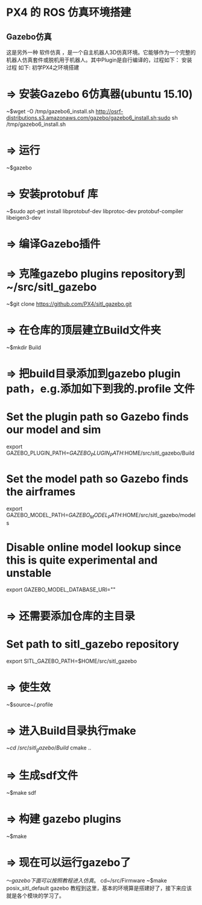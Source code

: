 # PX4 的 ROS 仿真环境搭建
 
## Gazebo仿真
这是另外一种 软件仿真 ，是一个自主机器人3D仿真环境。它能够作为一个完整的机器人仿真套件或脱机用于机器人。其中Plugin是自行编译的，过程如下：
安装过程 如下:
初学PX4之环境搭建

# => 安装Gazebo 6仿真器(ubuntu 15.10)
~$wget -O /tmp/gazebo6_install.sh http://osrf-distributions.s3.amazonaws.com/gazebo/gazebo6_install.sh;sudo sh /tmp/gazebo6_install.sh
# => 运行
~$gazebo
# => 安装protobuf 库
~$sudo apt-get install libprotobuf-dev libprotoc-dev protobuf-compiler libeigen3-dev
# => 编译Gazebo插件
# => 克隆gazebo plugins repository到~/src/sitl_gazebo
~$git clone https://github.com/PX4/sitl_gazebo.git
# => 在仓库的顶层建立Build文件夹
~$mkdir Build
# => 把build目录添加到gazebo plugin path，e.g.添加如下到我的.profile 文件
# Set the plugin path so Gazebo finds our model and sim
export GAZEBO_PLUGIN_PATH=${GAZEBO_PLUGIN_PATH}:$HOME/src/sitl_gazebo/Build
# Set the model path so Gazebo finds the airframes
export GAZEBO_MODEL_PATH=${GAZEBO_MODEL_PATH}:$HOME/src/sitl_gazebo/models
# Disable online model lookup since this is quite experimental and unstable
export GAZEBO_MODEL_DATABASE_URI=""
# => 还需要添加仓库的主目录
# Set path to sitl_gazebo repository
export SITL_GAZEBO_PATH=$HOME/src/sitl_gazebo
# => 使生效
~$source~/.profile
# => 进入Build目录执行make
~$cd~/src/sitl_gazebo/Build
~$cmake ..
# => 生成sdf文件
~$make sdf
# => 构建 gazebo plugins
~$make
# => 现在可以运行gazebo了
～$gazebo
下面可以按照 教程 进入仿真。
~$cd~/src/Firmware
~$make posix_sitl_default gazebo
教程到这里，基本的环境算是搭建好了，接下来应该就是各个模块的学习了。
